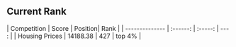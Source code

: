 ## Current Rank

| Competition    | Score    | Position| Rank   |
| -------------- | :------: | :-----: | ---  : |
| Housing Prices | 14188.38 | 427     | top 4% |
